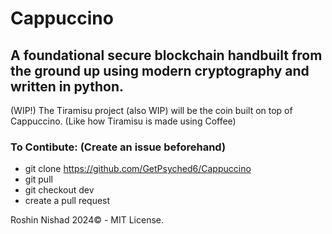 # Cappuccino

## A foundational secure blockchain handbuilt from the ground up using modern cryptography and written in python.

(WIP!) The Tiramisu project (also WIP) will be the coin built on top of Cappuccino. (Like how Tiramisu is made using Coffee)

### To Contibute: (Create an issue beforehand)
- git clone https://github.com/GetPsyched6/Cappuccino
- git pull
- git checkout dev
- create a pull request

Roshin Nishad 2024© - MIT License.
